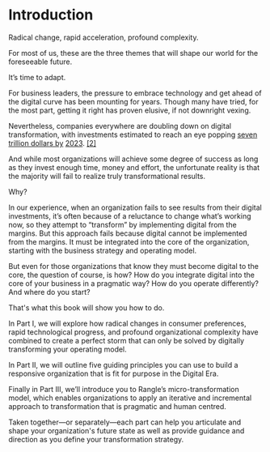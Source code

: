 # Introduction

Radical change, rapid acceleration, profound complexity.

For most of us, these are the three themes that will shape our world for the foreseeable future.

It’s time to adapt.

For business leaders, the pressure to embrace technology and get ahead of the digital curve has been mounting for years. Though many have tried, for the most part, getting it right has proven elusive, if not downright vexing.

Nevertheless, companies everywhere are doubling down on digital transformation, with investments estimated to reach an eye popping [seven trillion dollars by](https://www.cnbc.com/2020/04/30/7-trillion-to-be-invested-in-making-work-more-digital-servicenow.html) [2023](https://www.cnbc.com/2020/04/30/7-trillion-to-be-invested-in-making-work-more-digital-servicenow.html). [\[2\]](../endnotes/endnotes.md)

And while most organizations will achieve some degree of success as long as they invest enough time, money and effort, the unfortunate reality is that the majority will fail to realize truly transformational results.

Why?

In our experience, when an organization fails to see results from their digital investments, it’s often because of a reluctance to change what’s working now, so they attempt to “transform” by implementing digital from the margins. But this approach fails because digital cannot be implemented from the margins. It must be integrated into the core of the organization, starting with the business strategy and operating model.

But even for those organizations that know they must become digital to the core, the question of course, is how? How do you integrate digital into the core of your business in a pragmatic way? How do you operate differently? And where do you start?

That's what this book will show you how to do.

In Part I, we will explore how radical changes in consumer preferences, rapid technological progress, and profound organizational complexity have combined to create a perfect storm that can only be solved by digitally transforming your operating model.

In Part II, we will outline five guiding principles you can use to build a responsive organization that is fit for purpose in the Digital Era.

Finally in Part III, we’ll introduce you to Rangle’s micro-transformation model, which enables organizations to apply an iterative and incremental approach to transformation that is pragmatic and human centred.

Taken together—or separately—each part can help you articulate and shape your organization's future state as well as provide guidance and direction as you define your transformation strategy.

